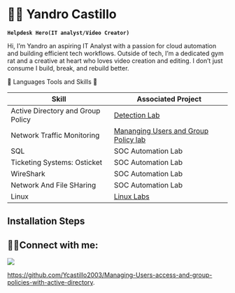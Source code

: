 # 🏄‍♂️ Yandro Castillo

**`Helpdesk Hero(IT analyst/Video Creator)`**

Hi, I’m Yandro an aspiring IT Analyst with a passion for cloud automation and building efficient tech workflows. Outside of tech, I’m a dedicated gym rat and a creative at heart who loves video creation and editing. I don’t just consume I build, break, and rebuild better.

 
 
💼 Languages Tools and Skills 🧰

| Skill                                         | Associated Project         |
|-----------------------------------------------|----------------------------|
| Active Directory and Group Policy             |<a href="https://google.com">Detection Lab</a>                            |
| Network Traffic Monitoring                    | <a href="https://github.com/Ycastillo2003/Managing-Users-access-and-group-policies-with-active-directory."> Mananging Users and Group Policy lab</a>|
| SQL                                           | SOC Automation Lab|
| Ticketing Systems: Osticket                   | SOC Automation Lab|
| WireShark                                     | SOC Automation Lab|
| Network And File SHaring                      | SOC Automation Lab|
| Linux                                         |   <a href="https://github.com/Ycastillo2003/Linux-Labs/blob/main/README.md">Linux Labs</a>|




<h2>Installation Steps</h2>








<h2>🤳🏾Connect with me:</h2>
<a href="https://www.linkedin.com/in/yandro-castillo-4a8908239/"><img src="https://img.shields.io/badge/-LinkedIn-0072b1?&style=for-the-badge&logo=linkedin&logoColor=white" /></a>


https://github.com/Ycastillo2003/Managing-Users-access-and-group-policies-with-active-directory.
